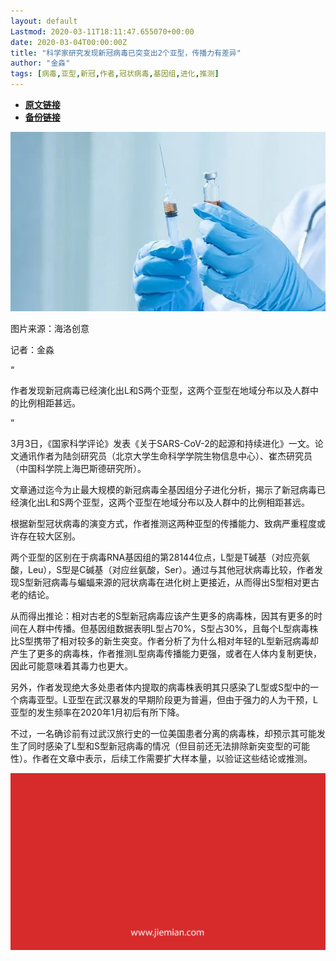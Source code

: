 ```yaml
---
layout: default
Lastmod: 2020-03-11T18:11:47.655070+00:00
date: 2020-03-04T00:00:00Z
title: "科学家研究发现新冠病毒已突变出2个亚型，传播力有差异"
author: "金淼​"
tags: [病毒,亚型,新冠,作者,冠状病毒,基因组,进化,推测]
---
```


* [**原文链接**](https://mp.weixin.qq.com/s/QxuuxobKCXKLvHwnThCWKQ)
* [**备份链接**](http://archive.today/vvZeb)


![](/images/post/96caa1647024164f22e1296b7096d2e5.jpg)

图片来源：海洛创意

记者：金淼

“

  

作者发现新冠病毒已经演化出L和S两个亚型，这两个亚型在地域分布以及人群中的比例相距甚远。

  

”

3月3日，《国家科学评论》发表《关于SARS-CoV-2的起源和持续进化》一文。论文通讯作者为陆剑研究员（北京大学生命科学学院生物信息中心）、崔杰研究员（中国科学院上海巴斯德研究所）。

文章通过迄今为止最大规模的新冠病毒全基因组分子进化分析，揭示了新冠病毒已经演化出L和S两个亚型，这两个亚型在地域分布以及人群中的比例相距甚远。

根据新型冠状病毒的演变方式，作者推测这两种亚型的传播能力、致病严重程度或许存在较大区别。

两个亚型的区别在于病毒RNA基因组的第28144位点，L型是T碱基（对应亮氨酸，Leu），S型是C碱基（对应丝氨酸，Ser）。通过与其他冠状病毒比较，作者发现S型新冠病毒与蝙蝠来源的冠状病毒在进化树上更接近，从而得出S型相对更古老的结论。

从而得出推论：相对古老的S型新冠病毒应该产生更多的病毒株，因其有更多的时间在人群中传播。但基因组数据表明L型占70%，S型占30%，且每个L型病毒株比S型携带了相对较多的新生突变。作者分析了为什么相对年轻的L型新冠病毒却产生了更多的病毒株，作者推测L型病毒传播能力更强，或者在人体内复制更快，因此可能意味着其毒力也更大。

另外，作者发现绝大多处患者体内提取的病毒株表明其只感染了L型或S型中的一个病毒亚型。L亚型在武汉暴发的早期阶段更为普遍，但由于强力的人为干预，L亚型的发生频率在2020年1月初后有所下降。

不过，一名确诊前有过武汉旅行史的一位美国患者分离的病毒株，却预示其可能发生了同时感染了L型和S型新冠病毒的情况（但目前还无法排除新突变型的可能性）。作者在文章中表示，后续工作需要扩大样本量，以验证这些结论或推测。

![](/images/post/3ef9527fd7edfb43b0c70486c7a956af.jpg)

